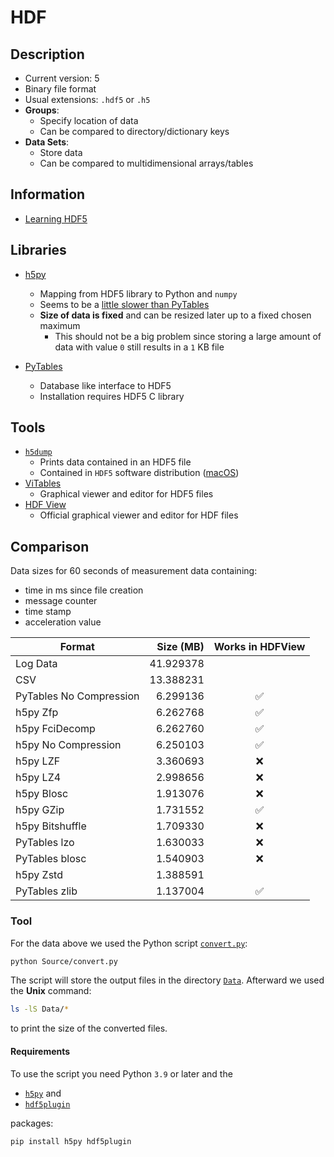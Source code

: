 # HDF

## Description

- Current version: 5
- Binary file format
- Usual extensions: `.hdf5` or `.h5`
- **Groups**:
  - Specify location of data
  - Can be compared to directory/dictionary keys
- **Data Sets**:
  - Store data
  - Can be compared to multidimensional arrays/tables

## Information

- [Learning HDF5](https://portal.hdfgroup.org/display/HDF5/Learning+HDF5)

## Libraries

- [h5py](http://h5py.org)

  - Mapping from HDF5 library to Python and `numpy`
  - Seems to be a [little slower than PyTables](https://stackoverflow.com/questions/57953554)
  - **Size of data is fixed** and can be resized later up to a fixed chosen maximum
    - This should not be a big problem since storing a large amount of data with value `0` still results in a `1` KB file

- [PyTables](http://www.pytables.org)
  - Database like interface to HDF5
  - Installation requires HDF5 C library

## Tools

- [`h5dump`](https://portal.hdfgroup.org/display/support/Downloads)
  - Prints data contained in an HDF5 file
  - Contained in `HDF5` software distribution ([macOS](https://formulae.brew.sh/formula/hdf5))
- [ViTables](https://vitables.org)
  - Graphical viewer and editor for HDF5 files
- [HDF View](https://www.hdfgroup.org/downloads/hdfview/)
  - Official graphical viewer and editor for HDF files

## Comparison

Data sizes for 60 seconds of measurement data containing:

- time in ms since file creation
- message counter
- time stamp
- acceleration value

| Format                  | Size (MB) | Works in HDFView |
| ----------------------- | --------: | :--------------: |
| Log Data                | 41.929378 |                  |
| CSV                     | 13.388231 |                  |
| PyTables No Compression |  6.299136 |        ✅        |
| h5py Zfp                |  6.262768 |        ✅        |
| h5py FciDecomp          |  6.262760 |        ✅        |
| h5py No Compression     |  6.250103 |        ✅        |
| h5py LZF                |  3.360693 |        ❌        |
| h5py LZ4                |  2.998656 |        ❌        |
| h5py Blosc              |  1.913076 |        ❌        |
| h5py GZip               |  1.731552 |        ✅        |
| h5py Bitshuffle         |  1.709330 |        ❌        |
| PyTables lzo            |  1.630033 |        ❌        |
| PyTables blosc          |  1.540903 |        ❌        |
| h5py Zstd               |  1.388591 |                  |
| PyTables zlib           |  1.137004 |        ✅        |

### Tool

For the data above we used the Python script [`convert.py`](Source/convert.py):

```sh
python Source/convert.py
```

The script will store the output files in the directory [`Data`](Data). Afterward we used the **Unix** command:

```sh
ls -lS Data/*
```

to print the size of the converted files.

#### Requirements

To use the script you need Python `3.9` or later and the

- [`h5py`](https://www.h5py.org) and
- [`hdf5plugin`](https://pypi.org/project/hdf5plugin/)

packages:

```sh
pip install h5py hdf5plugin
```
